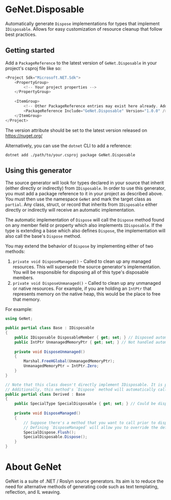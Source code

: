 # GeNet.Disposable

Automatically generate `Dispose` implementations for types that implement `IDisposable`. Allows for easy customization
of resource cleanup that follow best practices.

## Getting started

Add a `PackageReference` to the latest version of `GeNet.Disposable` in your project's csproj file like so:

```csharp
<Project Sdk="Microsoft.NET.Sdk">
    <PropertyGroup>
        <!-- Your project properties -->
    </PropertyGroup>
    
    <ItemGroup>
        <!-- Other PackageReference entries may exist here already. Add ours after. -->
        <PackageReference Include="GeNet.Disposable" Version="1.0.0" />
    </ItemGroup>
</Project>
```

The version attribute should be set to the latest version released on https://nuget.org/

Alternatively, you can use the `dotnet` CLI to add a reference:

```shell
dotnet add ./path/to/your.csproj package GeNet.Disposable
```

## Using this generator

The source generator will look for types declared in your source that inherit (either directly or indirectly) from
`IDisposable`. In order to use this generator, you must add a package reference to it in your project as described above.
You must then use the namespace `GeNet` and mark the target class as `partial`. Any class, struct, or record that inherits
from `IDisposable` either directly or indirectly will receive an automatic implementation.

The automatic implementation of `Dispose` will call the `Dispose` method found on any member field or property which
also implements `IDisposable`. If the type is extending a base which also defines `Dispose`, the implementation will
also call the base's `Dispose` method.

You may extend the behavior of `Dispose` by implementing either of two methods:

1. `private void DisposeManaged()` - Called to clean up any managed resources. This will supersede the source generator's
   implementation. You will be responsible for disposing all of this type's disposable members.
2. `private void DisposeUnmanaged()` - Called to clean up any unmanaged or native resources. For example, if you are
   holding an `IntPtr` that represents memory on the native heap, this would be the place to free that memory.

For example:

```csharp
using GeNet;

public partial class Base : IDisposable
{
    public IDisposable DisposableMember { get; set; } // Disposed automatically
    public IntPtr UnmanagedMemoryPtr { get; set; } // Not handled automatically, see DisposeUnmanaged
    
    private void DisposeUnmanaged()
    {
        Marshal.FreeHGlobal(UnmanagedMemoryPtr);
        UnmanagedMemoryPtr = IntPtr.Zero;
    }
}

// Note that this class doesn't directly implement IDisposable. It is picked up from the base class.
// Additionally, this method's `Dispose` method will automatically call the `Dispose` method in `Base`.
public partial class Derived : Base
{
    public SpecialType SpecialDisposable { get; set; } // Could be disposed automatically, but let's do it manually
    
    private void DisposeManaged()
    {
        // Suppose there's a method that you want to call prior to disposing this member.
        // Defining `DisposeManaged` will allow you to override the default behavior of simply calling `Dispose`
        SpecialDispose.Flush();
        SpecialDisposable.Dispose();
    }
}
```

# About GeNet

GeNet is a suite of .NET / Roslyn source generators. Its aim is to reduce the need for alternative methods of generating
code such as text templating, reflection, and IL weaving.
